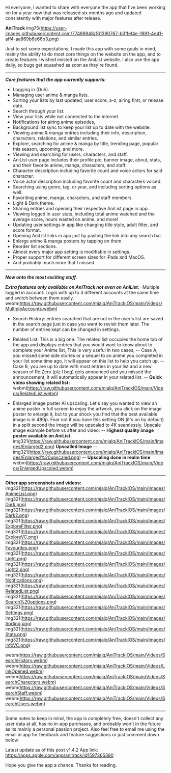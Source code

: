 Hi everyone,
I wanted to share with everyone the app that I've been working on for a year now that was released six months ago and updated consistently with major features after release.

__AniTrack__
img75(https://user-images.githubusercontent.com/77489948/161390767-b3ffef4e-1981-4e41-aff4-aa869b6e66b3.png)

Just to set some expectations, I made this app with some goals in mind, mainly the ability to do most core things on the website on the app, and to create features I wished existed on the AniList website. I also use the app daily, so bugs get squashed as soon as they're found.
___

___Core features that the app currently supports:___
- Logging in (Duh).
- Managing user anime & manga lists.
- Sorting your lists by last updated, user score, a-z, airing first, or release date.
- Search through your list.
- View your lists while not connected to the internet.
- Notifications for airing anime episodes,
- Background list sync to keep your list up to date with the website.
- Viewing anime & manga entries including their info, description, characters, relations, and similar entries.
- Explore, searching for anime & manga by title, trending page, popular this season, upcoming, and more.
- Viewing and searching for users, characters, and staff.
- AniList user page includes their profile pic, banner image, about, stats, and their favorite anime, manga, characters, and staff.
- Character description including favorite count and voice actors for said character.
- Voice actor description including favorite count and characters voiced.
- Searching using genre, tag, or year, and including sorting options as well.
- Favoriting anime, manga, characters, and staff members.
- Light & Dark theme.
- Sharing entries and opening their respective AniList page in app. 
- Viewing logged in user stats, including total anime watched and the average score, hours wasted on anime, and more!
- Updating user settings in app like changing title style, adult filter, and score format.
- Opening AniList links in app just by pasting the link into any search bar.
- Enlarge anime & manga posters by tapping on them.
- Reorder list sections.
- Almost every major app setting is modifiable in settings. 
- Proper support for different screen sizes for iPads and MacOS.
- And probably much more that I missed.

___

___Now onto the most exciting stuff.___

___Extra features only available on AniTrack not even on AniList:___
-Multiple logged in account: Login with up to 3 different accounts at the same time and switch between them easily.
webm(https://raw.githubusercontent.com/mjalq/AniTrackIOS/main/Videos/MultipleAccounts.webm)

- Search History: entries searched that are not in the user's list are saved in the search page just in case you want to revisit them later. The number of entries kept can be changed in settings.

- Related List: This is a big one. The related list occupies the home tab of the app and displays entries that you would want to know about to complete your Anime list, This is very useful in two cases, 
-- Case A, you missed some side stories or a sequel to an anime you completed in your list some time ago, it will appear on this list to help you catch up.
--Case B, you are up to date with most entries in your list and a new season of Re:Zero (plz I beg) gets announced and you missed the announcement, it will automatically appear in your related list.
--
__Quick video showing related list:__
webm(https://raw.githubusercontent.com/mjalq/AniTrackIOS/main/Videos/RelatedList.webm)
- Enlarged image poster AI upscaling: Let's say you wanted to view an anime poster in full screen to enjoy the artwork, you click on the image poster to enlarge it, but to your shock you find that the best available image is in 480p. Fear not if you have this setting ON (it's on by default) in a split second the image will be upscaled to 4K seamlessly.
Upscale image example before vs after and video: 
--
__Highest quality image poster available on AniList.__
img321(https://raw.githubusercontent.com/mjalq/AniTrackIOS/main/Images/Enlarged2.png)
__Upscalled Image__
--
img321(https://raw.githubusercontent.com/mjalq/AniTrackIOS/main/Images/Enlarged%20upscaled.png)
--
__Upscaling done in realm time__
webm(https://raw.githubusercontent.com/mjalq/AniTrackIOS/main/Videos/EnlargedUpscaled.webm)

___

__Other app screenshots and videos:__
img321(https://raw.githubusercontent.com/mjalq/AniTrackIOS/main/Images/AnimeList.png)
img321(https://raw.githubusercontent.com/mjalq/AniTrackIOS/main/Images/Dark.png)
img321(https://raw.githubusercontent.com/mjalq/AniTrackIOS/main/Images/Dark2.png)
img321(https://raw.githubusercontent.com/mjalq/AniTrackIOS/main/Images/ExploreFilter.png)
img321(https://raw.githubusercontent.com/mjalq/AniTrackIOS/main/Images/ExploreVC.png)
img321(https://raw.githubusercontent.com/mjalq/AniTrackIOS/main/Images/Favourites.png)
img321(https://raw.githubusercontent.com/mjalq/AniTrackIOS/main/Images/Light.png)
img321(https://raw.githubusercontent.com/mjalq/AniTrackIOS/main/Images/Light2.png)
img321(https://raw.githubusercontent.com/mjalq/AniTrackIOS/main/Images/Notifications.png)
img321(https://raw.githubusercontent.com/mjalq/AniTrackIOS/main/Images/RelatedList.png)
img321(https://raw.githubusercontent.com/mjalq/AniTrackIOS/main/Images/Search%20options.png)
img321(https://raw.githubusercontent.com/mjalq/AniTrackIOS/main/Images/Settings.png)
img321(https://raw.githubusercontent.com/mjalq/AniTrackIOS/main/Images/Sorting.png)
img321(https://raw.githubusercontent.com/mjalq/AniTrackIOS/main/Images/Stats.png)
img321(https://raw.githubusercontent.com/mjalq/AniTrackIOS/main/Images/infoVC.png)

webm(https://raw.githubusercontent.com/mjalq/AniTrackIOS/main/Videos/SearchHistory.webm)
webm(https://raw.githubusercontent.com/mjalq/AniTrackIOS/main/Videos/LinkOpened.webm)
webm(https://raw.githubusercontent.com/mjalq/AniTrackIOS/main/Videos/SearchCharacters.webm)
webm(https://raw.githubusercontent.com/mjalq/AniTrackIOS/main/Videos/SearchStaff.webm)
webm(https://raw.githubusercontent.com/mjalq/AniTrackIOS/main/Videos/SearchUsers.webm)

___
Some notes to keep in mind, the app is completely free, doesn't collect any user data at all, has no in-app purchases, and probably won't in the future as its mainly a personal passion project. Also feel free to email me using the email in app for feedback and feature suggestions or just comment down below. 

Latest update as of this post v1.4.2
App link: https://apps.apple.com/app/anitrack/id1597365390


Hope you give the app a chance.
Thanks for reading.
